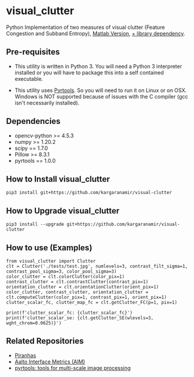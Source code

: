 # visual_clutter
Python Implementation of two measures of visual clutter (Feature Congestion and Subband Entropy), [Matlab Version](https://dspace.mit.edu/handle/1721.1/37593), [+ library dependency](https://nl.mathworks.com/matlabcentral/fileexchange/52571-matlabpyrtools).


## Pre-requisites
* This utility is written in Python 3. You will need a Python 3 interpreter installed or you will have to package this into a self contained executable. 

* This utility uses [Pyrtools](https://pyrtools.readthedocs.io/en/latest/). So you will need to run it on Linux or on OSX. Windows is NOT supported because of issues with the C compiler (gcc isn't necessarily installed).


## Dependencies
- opencv-python >= 4.5.3
- numpy >= 1.20.2
- scipy == 1.7.0
- Pillow >= 8.3.1
- pyrtools == 1.0.0

## How to Install visual_clutter

```
pip3 install git+https://github.com/kargaranamir/visual-clutter

```

## How to Upgrade visual_clutter

```
pip3 install --upgrade git+https://github.com/kargaranamir/visual-clutter
```



## How to use (Examples)
```
from visual_clutter import Clutter
clt = Clutter('./tests/test.jpg', numlevels=3, contrast_filt_sigma=1, contrast_pool_sigma=3, color_pool_sigma=3)
color_clutter = clt.colorClutter(color_pix=1)
contrast_clutter = clt.contrastClutter(contrast_pix=1)
orientation_clutter = clt.orientationClutter(orient_pix=1)
color_clutter, contrast_clutter, orientation_clutter = clt.computeClutter(color_pix=1, contrast_pix=1, orient_pix=1)
clutter_scalar_fc, clutter_map_fc = clt.getClutter_FC(p=1, pix=1)

print(f'clutter_scalar_fc: {clutter_scalar_fc}')
print(f'clutter_scalar_se: {clt.getClutter_SE(wlevels=3, wght_chrom=0.0625)}')
```

## Related Repositories
- [Piranhas](https://github.com/ArturoDeza/Piranhas)
- [Aalto Interface Metrics (AIM)](https://github.com/aalto-ui/aim)
- [pyrtools: tools for multi-scale image processing](https://github.com/LabForComputationalVision/pyrtools)

